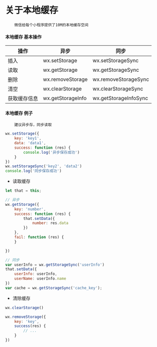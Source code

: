关于本地缓存
===

        微信给每个小程序提供了10M的本地缓存空间

#### 本地缓存 基本操作

|操作|异步|同步|
|-|-|-|
|插入	|wx.setStorage	|wx.setStorageSync|
|读取	|wx.getStorage	|wx.getStorageSync|
|删除	|wx.removeStorage	|wx.removeStorageSync|
|清空	|wx.clearStorage	|wx.clearStorageSync|
|获取缓存信息	|wx.getStorageInfo	|wx.getStorageInfoSync|


#### 本地缓存 例子

        建议异步存，同步读取

```js
wx.setStorage({
    key: 'key1',
    data: 'data1',
    success: function (res) {
        console.log('异步保存成功')
    }
})
wx.setStorageSync('key2', 'data2')
console.log('同步保存成功')
```

+ 读取缓存
```js
let that = this;

// 异步
wx.getStorage({
    key: 'number',
    success: function (res) {
        that.setData({
            number: res.data
        })
    },
    fail: function (res) {
    }

})

// 同步
var userInfo = wx.getStorageSync('userInfo')
that.setData({
    userInfo: userInfo,
    userName: userInfo.name
})
var cache = wx.getStorageSync('cache_key');
```

+ 清除缓存

```js
wx.clearStorage()

wx.removeStorage({
    key: 'key',
    success(res) {
        // ...
    }
})
```